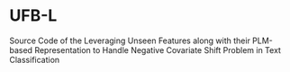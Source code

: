 # UFB-L
Source Code of the Leveraging Unseen Features along with their PLM-based Representation to Handle Negative Covariate Shift Problem in Text Classification

